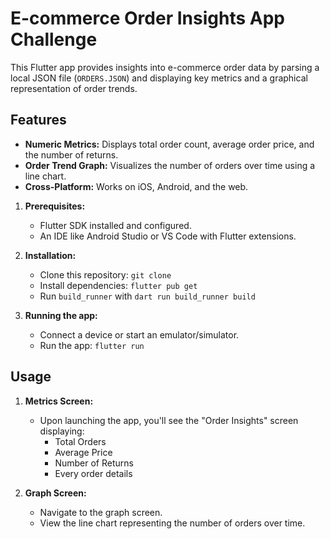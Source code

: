 # E-commerce Order Insights App Challenge

This Flutter app provides insights into e-commerce order data by parsing a local JSON
file (`ORDERS.JSON`) and displaying key metrics and a graphical representation of order trends.

## Features

* **Numeric Metrics:** Displays total order count, average order price, and the number of returns.
* **Order Trend Graph:** Visualizes the number of orders over time using a line chart.
* **Cross-Platform:** Works on iOS, Android, and the web.

1. **Prerequisites:**
    * Flutter SDK installed and configured.
    * An IDE like Android Studio or VS Code with Flutter extensions.

2. **Installation:**
    * Clone this repository: `git clone`
    * Install dependencies: `flutter pub get`
    * Run `build_runner` with `dart run build_runner build`

3. **Running the app:**
    * Connect a device or start an emulator/simulator.
    * Run the app: `flutter run`

## Usage

1. **Metrics Screen:**
    * Upon launching the app, you'll see the "Order Insights" screen displaying:
        * Total Orders
        * Average Price
        * Number of Returns
        * Every order details

2. **Graph Screen:**
    * Navigate to the graph screen.
    * View the line chart representing the number of orders over time.
